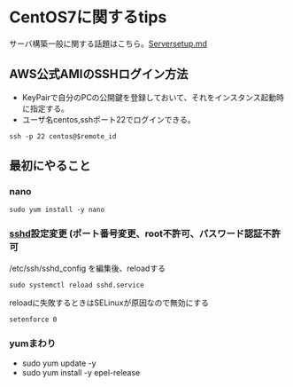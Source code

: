 # CentOS7に関するtips

サーバ構築一般に関する話題はこちら。[Serversetup.md](/Serversetup.md) 

## AWS公式AMIのSSHログイン方法

* KeyPairで自分のPCの公開鍵を登録しておいて、それをインスタンス起動時に指定する。
* ユーザ名centos,sshポート22でログインできる。
``` 
ssh -p 22 centos@$remote_id
```

## 最初にやること

### nano

```
sudo yum install -y nano
```


### [sshd](/sshd)設定変更 (ポート番号変更、root不許可、パスワード認証不許可
/etc/ssh/sshd_config を編集後、reloadする
```
sudo systemctl reload sshd.service
```
reloadに失敗するときはSELinuxが原因なので無効にする

```
setenforce 0
```
### yumまわり

* sudo yum update -y
* sudo yum install -y epel-release
